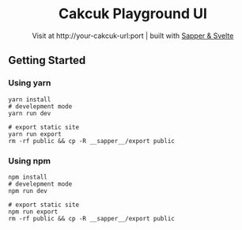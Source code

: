 <div align="center">
<h1 align="center">Cakcuk Playground UI</h1>
<p>Visit at http://your-cakcuk-url:port | built with <a rel="noopener" href="https://sapper.svelte.dev/">Sapper & Svelte</a></p>
</div>

## Getting Started
### Using yarn
```
yarn install
# develepment mode
yarn run dev

# export static site
yarn run export
rm -rf public && cp -R __sapper__/export public
```
### Using npm
```
npm install
# develepment mode
npm run dev

# export static site
npm run export
rm -rf public && cp -R __sapper__/export public
```